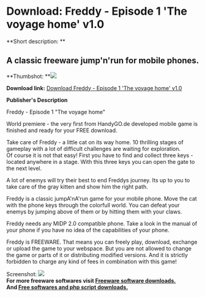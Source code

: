 # Download: Freddy - Episode 1 'The voyage home' v1.0

**Short description: **

## A classic freeware jump'n'run for mobile phones.

  
**Thumbshot: **![](http://www.freewarefiles.com/screenshot/freddyepi.gif)   
  
**Download link:** [Download Freddy - Episode 1 'The voyage home' v1.0](http://freesoftwares.boysofts.com/Freddy---Episode-The-Voyage-Home-V_program_15926.html)  
  

**Publisher's Description**  
  

Freddy - Episode 1 "The voyage home"  
  
World premiere - the very first from HandyGO.de developed mobile game is
finished and ready for your FREE download.  
  
Take care of Freddy - a little cat on its way home. 10 thrilling stages of
gameplay with a lot of difficult challenges are waiting for exploration.  
Of course it is not that easy! First you have to find and collect three keys -
located anywhere in a stage. With this three keys you can open the gate to the
next level.  
  
A lot of enemys will try their best to end Freddys journey. Its up to you to
take care of the gray kitten and show him the right path.  
  
Freddy is a classic jumpA'nA'run game for your mobile phone. Move the cat with
the phone keys through the colorfull world. You can defeat your enemys by
jumping above of them or by hitting them with your claws.  
  
Freddy needs any MIDP 2.0 compatible phone. Take a look in the manual of your
phone if you have no idea of the capabilities of your phone.  
  
Freddy is FREEWARE. That means you can freely play, download, exchange or
upload the game to your webspace. But you are not allowed to change the game
or parts of it or distributing modified versions. And it is strictly forbidden
to charge any kind of fees in combination with this game!

  
  
Screenshot: ![](http://www.freewarefiles.com/screenshot/freddyepi.gif)  
**For more freeware softwares visit [Freeware software downloads.](http://freesoftwares.boysofts.com/)**   
**And [Free softwares and php script downloads.](http://www.boysofts.com/)**


